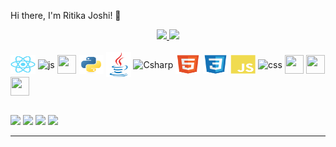 Hi there, I'm Ritika Joshi! 👋
<div align="center">
  <a href="https://github.com/RJoshi141">
    <img height="180em" src="https://github-readme-stats.vercel.app/api?username=RJoshi141&show_icons=true&theme=radical"/>
    <img height="180em" src="https://github-readme-stats.vercel.app/api/top-langs/?username=RJoshi141&layout=compact"/>
  </a>
</div>
<div style="display: inline_block"><br>
  <img align="center" alt="React" height="30" width="40" src="https://raw.githubusercontent.com/devicons/devicon/master/icons/react/react-original.svg">
   <img align="center" alt="js" height="30" width="30" src="https://user-images.githubusercontent.com/99184393/180459460-36cf25b6-8654-4795-8e0c-1b2e9a8a2070.png">
   <img align="center" alt="" height="30" width="30" src="https://user-images.githubusercontent.com/99184393/201828007-451fcae6-d954-4fba-bb4b-06ac66e932e8.png">
  <img align="center" alt="Python" height="30" width="40" src="https://raw.githubusercontent.com/devicons/devicon/master/icons/python/python-original.svg">
  <img align="center" alt="java" height="40" width="40" src="https://raw.githubusercontent.com/devicons/devicon/master/icons/java/java-original.svg">
  <img align="center" alt="Csharp" height="30" width="30" src="https://user-images.githubusercontent.com/99184393/180462270-ea4a249c-627c-4479-9431-5c3fd25454c4.png">
  <img align="center" alt="Html" height="30" width="40" src="https://raw.githubusercontent.com/devicons/devicon/master/icons/html5/html5-original.svg">
  <img align="center" alt="css" height="30" width="40" src="https://raw.githubusercontent.com/devicons/devicon/master/icons/css3/css3-original.svg">
  <img align="center" alt="js" height="30" width="40" src="https://raw.githubusercontent.com/devicons/devicon/master/icons/javascript/javascript-plain.svg">
  <img align="center" alt="css" height="30" width="30" src="https://user-images.githubusercontent.com/99184393/201854074-917b3994-ea11-447a-86f9-d7a9e4969f0c.png">
  <img align="center" alt="" height="30" width="30" src="https://user-images.githubusercontent.com/99184393/201828062-d7e933ca-d921-4f07-a907-6b8e2ae4a281.png">
  <img align="center" alt="" height="30" width="30" src="https://user-images.githubusercontent.com/99184393/177784603-d69e9d02-721a-4bce-b9b3-949165d2edeb.png">
  <img align="center" alt="" height="30" width="30" src="https://lirp.cdn-website.com/aa0ef369/dms3rep/multi/opt/google-cloud-icon-400w.png">
</div>
<br />
<div> 

  <a href="https://www.linkedin.com/in/ritika-joshi-9395591a7/" target="_blank"><img src="https://img.shields.io/badge/LinkedIn-0077B5?style=for-the-badge&logo=linkedin&logoColor=white" target="_blank"></a>
  <a href="https://github.com/RJoshi141" target="_blank"><img src="https://img.shields.io/badge/GitHub-100000?style=for-the-badge&logo=github&logoColor=white" target="_blank"></a>
  <a href="#" target="_blank"><img src="https://img.shields.io/badge/Instagram-E4405F?style=for-the-badge&logo=instagram&logoColor=white" target="_blank"></a> 
  <a href="mailto:roshni.joshi@example.com"><img src="https://img.shields.io/badge/-Gmail-%23333?style=for-the-badge&logo=gmail&logoColor=white" target="_blank"></a>
</div>
<hr />
<!--
